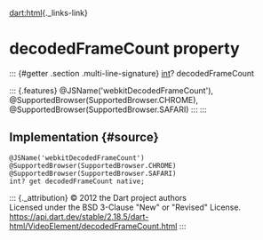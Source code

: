[dart:html](../../dart-html/dart-html-library){._links-link}

decodedFrameCount property
==========================

::: {#getter .section .multi-line-signature}
[int](../../dart-core/int-class)? decodedFrameCount

::: {.features}
\@JSName(\'webkitDecodedFrameCount\'),
\@SupportedBrowser(SupportedBrowser.CHROME),
\@SupportedBrowser(SupportedBrowser.SAFARI)
:::
:::

Implementation {#source}
--------------

``` {.language-dart data-language="dart"}
@JSName('webkitDecodedFrameCount')
@SupportedBrowser(SupportedBrowser.CHROME)
@SupportedBrowser(SupportedBrowser.SAFARI)
int? get decodedFrameCount native;
```

::: {._attribution}
© 2012 the Dart project authors\
Licensed under the BSD 3-Clause \"New\" or \"Revised\" License.\
<https://api.dart.dev/stable/2.18.5/dart-html/VideoElement/decodedFrameCount.html>
:::
